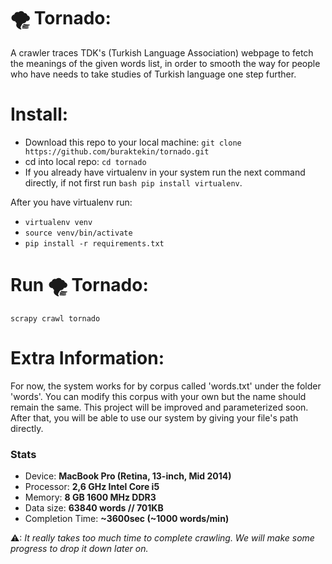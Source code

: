 # 🌪 Tornado: 

A crawler traces TDK's (Turkish Language Association) webpage to fetch the meanings of the given words list, in order to smooth the way for people who have needs to take studies of Turkish language one step further.

# Install:
* Download this repo to your local machine: ```git clone https://github.com/buraktekin/tornado.git```
* cd into local repo: ```cd tornado```
* If you already have virtualenv in your system run the next command directly, if not first run ```bash pip install virtualenv```. 

After you have virtualenv run:
* ```virtualenv venv``` 
* ```source venv/bin/activate```
* ```pip install -r requirements.txt``` 

# Run 🌪 Tornado:
```scrapy crawl tornado```

# Extra Information:
For now, the system works for by corpus called 'words.txt' under the folder 'words'. You can modify this corpus with your own but the name should remain the same. This project will be improved and parameterized soon. After that, you will be able to use our system by giving your file's path directly.

### Stats
* Device: **MacBook Pro (Retina, 13-inch, Mid 2014)**
* Processor: **2,6 GHz Intel Core i5**
* Memory: **8 GB 1600 MHz DDR3**
* Data size: **63840 words // 701KB**
* Completion Time: **~3600sec (~1000 words/min)**

⚠: _It really takes too much time to complete crawling. We will make some progress to drop it down later on._
